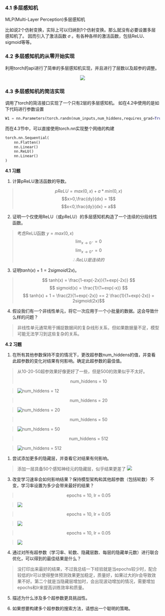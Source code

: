 ### 4.1 多层感知机
MLP(Multi-Layer Perception)多层感知机

比如说2个仿射变换，实际上可以归纳到1个仿射变换。那么就没有必要设置多层感知机了。
因而引入了激活函数 $\sigma$ 。有各种各样的激活函数，包括ReLU、sigmoid等等。

### 4.2 多层感知机的从零开始实现

利用torch的api进行了简单的多层感知机实现，并且进行了层数以及超参的调整。

<center>

![](../pic/zh-4-2.png)

</center>

### 4.3 多层感知机的简洁实现
调用了torch的简洁接口实现了一个只有2层的多层感知机。
如在4.2中使用的是如下代码进行参数设置
```python
W1 = nn.Parameters(torch.randn(num_inputs,num_hiddens,requires_grad=True)*0.01)
```
而在4.3节中，可以直接使用torch.nn实现整个网络的构建
```python
torch.nn.Sequential(
    nn.Flatten()
    nn.Linear()
    nn.ReLU()
    nn.Linear()
)
```

**4.1 习题**
1. 计算pReLU激活函数的导数。
> $$pReLU = max(0,x) + a * min(0,x)$$
> $$x>0,\frac{dy}{dx} = 1$$
> $$x<0,\frac{dy}{dx} = a$$
2. 证明一个仅使用ReLU（或pReLU）的多层感知机构造了一个连续的分段线性函数。
> 考虑ReLU函数 $y = max(0,x)$
> $$ \lim_{x \to 0^-} = 0$$
> $$ \lim_{x \to 0^+} = 0$$
> $$ \therefore ReLU 是连续的 $$
3. 证明$tanh(x) + 1 = 2sigmoid(2x)$。
> $$ tanh(x) = \frac{1-exp(-2x)}{1+exp(-2x)} $$
> $$ sigmoid(x) = \frac{1}{1+exp(-x)} $$
> $$ tanh(x) + 1 = \frac{2}{1+exp(-2x)} == 2 \frac{1}{1+exp(-2x)} = 2sigmoid(2x)$$
4. 假设我们有一个非线性单元，将它一次应用于一个小批量的数据。这会导致什么样的问题？
> 非线性单元通常用于捕捉数据间的复杂线形关系，但如果数据量不足，模型可能无法学习到这些复杂的关系。

**4.2 习题**
1. 在所有其他参数保持不变的情况下，更改超参数num_hiddens的值，并查看此超参数的变化对结果有何影响。确定此超参数的最佳值。
> 从10-20-50超参效果好像更好了一些，但是500的效果似乎不太好。
> <center>
> num_hiddens = 10
> </center>

> ![num_hiddens = 12](../pic/zh-4-2-1.png)

> <center>
> num_hiddens = 20
> </center>

> ![num_hiddens = 20](../pic/zh-4-2-2.png)

> <center>
> num_hiddens = 50
> </center>

> ![num_hiddens = 50](../pic/zh-4-2-3.png)

> <center>
> num_hiddens = 512
> </center>

> ![num_hiddens = 512](../pic/zh-4-2-5.png)

1. 尝试添加更多的隐藏层，并查看它对结果有何影响。

> 添加一层具备50个感知神经元的隐藏层，似乎结果更差了
> ![](../pic/zh-4-2-4.png)

3. 改变学习速率会如何影响结果？保持模型架构和其他超参数（包括轮数）不变，学习率设置为多少会带来最好的结果？

> <center>
> epochs = 10, lr = 0.05
> </center>

> ![](../pic/zh-4-2-7.png)

> <center>
> epochs = 10, lr = 0.05
> </center>

> ![](../pic/zh-4-2-8.png)

> <center>
> epochs = 10, lr = 0.05
> </center>

> ![](../pic/zh-4-2-9.png)


4. 通过对所有超参数（学习率、轮数、隐藏层数、每层的隐藏单元数）进行联合优化，可以得到的最佳结果是什么？
> 没打印出来最好的结果，不过我总结一下经验就是当epochs较少时，配合较低的lr可以使得整体预测效果更加稳定，质量好，如果过大的lr会导致效果不好。第二个就是当隐藏层增加时，会出现波动增加的情况，需要增加epochs和lr来提高训练效率和质量。

5. 描述为什么涉及多个超参数更具挑战性。

5. 如果想要构建多个超参数的搜索方法，请想出一个聪明的策略。